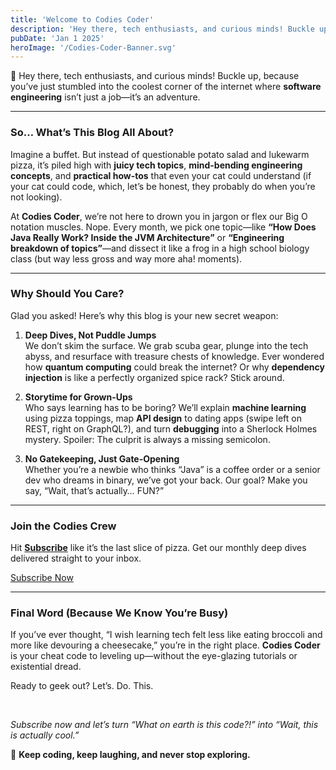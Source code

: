 ```yaml
---
title: 'Welcome to Codies Coder'
description: 'Hey there, tech enthusiasts, and curious minds! Buckle up, because you’ve just stumbled into the coolest corner of the internet where software engineering isn’t just a job—it’s an adventure.'
pubDate: 'Jan 1 2025'
heroImage: '/Codies-Coder-Banner.svg'
---
```


👋 Hey there, tech enthusiasts, and curious minds! Buckle up, because you’ve just stumbled into the coolest corner of the internet where **software engineering** isn’t just a job—it’s an adventure.

---

### **So… What’s This Blog All About?**
Imagine a buffet. But instead of questionable potato salad and lukewarm pizza, it’s piled high with **juicy tech topics**, **mind-bending engineering concepts**, and **practical how-tos** that even your cat could understand (if your cat could code, which, let’s be honest, they probably do when you’re not looking).

At **Codies Coder**, we’re not here to drown you in jargon or flex our Big O notation muscles. Nope. Every month, we pick one topic—like **“How Does Java Really Work? Inside the JVM Architecture”** or **“Engineering breakdown of topics”**—and dissect it like a frog in a high school biology class (but way less gross and way more aha! moments).

---

### **Why Should You Care?**
Glad you asked! Here’s why this blog is your new secret weapon:

1. **Deep Dives, Not Puddle Jumps**  
   We don’t skim the surface. We grab scuba gear, plunge into the tech abyss, and resurface with treasure chests of knowledge. Ever wondered how **quantum computing** could break the internet? Or why **dependency injection** is like a perfectly organized spice rack? Stick around.

2. **Storytime for Grown-Ups**  
   Who says learning has to be boring? We’ll explain **machine learning** using pizza toppings, map **API design** to dating apps (swipe left on REST, right on GraphQL?), and turn **debugging** into a Sherlock Holmes mystery. Spoiler: The culprit is always a missing semicolon.

3. **No Gatekeeping, Just Gate-Opening**  
   Whether you’re a newbie who thinks “Java” is a coffee order or a senior dev who dreams in binary, we’ve got your back. Our goal? Make you say, “Wait, that’s actually… FUN?”
---


### **Join the Codies Crew**
Hit **[Subscribe](https://codiescoder.substack.com/subscribe)** like it’s the last slice of pizza. Get our monthly deep dives delivered straight to your inbox.

[Subscribe Now](https://codiescoder.substack.com/subscribe)

---

### **Final Word (Because We Know You’re Busy)**
If you’ve ever thought, “I wish learning tech felt less like eating broccoli and more like devouring a cheesecake,” you’re in the right place. **Codies Coder** is your cheat code to leveling up—without the eye-glazing tutorials or existential dread.

Ready to geek out? Let’s. Do. This.

<br/>

*Subscribe now and let’s turn “What on earth is this code?!” into “Wait, this is actually cool.”*


🚀 **Keep coding, keep laughing, and never stop exploring.**
